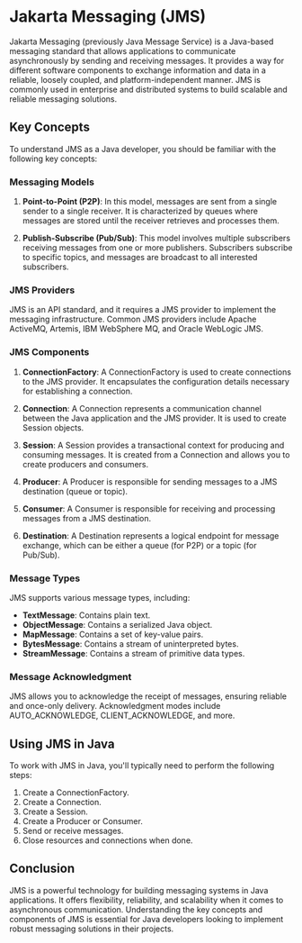 # Jakarta Messaging (JMS)

Jakarta Messaging (previously Java Message Service) is a Java-based messaging standard that allows applications to
communicate asynchronously by
sending and receiving messages. It provides a way for different software components to exchange information and data in
a reliable, loosely coupled, and platform-independent manner. JMS is commonly used in enterprise and distributed systems
to build scalable and reliable messaging solutions.

## Key Concepts

To understand JMS as a Java developer, you should be familiar with the following key concepts:

### Messaging Models

1. **Point-to-Point (P2P)**: In this model, messages are sent from a single sender to a single receiver. It is
   characterized by queues where messages are stored until the receiver retrieves and processes them.

2. **Publish-Subscribe (Pub/Sub)**: This model involves multiple subscribers receiving messages from one or more
   publishers. Subscribers subscribe to specific topics, and messages are broadcast to all interested subscribers.

### JMS Providers

JMS is an API standard, and it requires a JMS provider to implement the messaging infrastructure. Common JMS providers
include Apache ActiveMQ, Artemis, IBM WebSphere MQ, and Oracle WebLogic JMS.

### JMS Components

1. **ConnectionFactory**: A ConnectionFactory is used to create connections to the JMS provider. It encapsulates the
   configuration details necessary for establishing a connection.

2. **Connection**: A Connection represents a communication channel between the Java application and the JMS provider. It
   is used to create Session objects.

3. **Session**: A Session provides a transactional context for producing and consuming messages. It is created from a
   Connection and allows you to create producers and consumers.

4. **Producer**: A Producer is responsible for sending messages to a JMS destination (queue or topic).

5. **Consumer**: A Consumer is responsible for receiving and processing messages from a JMS destination.

6. **Destination**: A Destination represents a logical endpoint for message exchange, which can be either a queue (for
   P2P) or a topic (for Pub/Sub).

### Message Types

JMS supports various message types, including:

- **TextMessage**: Contains plain text.
- **ObjectMessage**: Contains a serialized Java object.
- **MapMessage**: Contains a set of key-value pairs.
- **BytesMessage**: Contains a stream of uninterpreted bytes.
- **StreamMessage**: Contains a stream of primitive data types.

### Message Acknowledgment

JMS allows you to acknowledge the receipt of messages, ensuring reliable and once-only delivery. Acknowledgment modes
include AUTO_ACKNOWLEDGE, CLIENT_ACKNOWLEDGE, and more.

## Using JMS in Java

To work with JMS in Java, you'll typically need to perform the following steps:

1. Create a ConnectionFactory.
2. Create a Connection.
3. Create a Session.
4. Create a Producer or Consumer.
5. Send or receive messages.
6. Close resources and connections when done.

## Conclusion

JMS is a powerful technology for building messaging systems in Java applications. It offers flexibility, reliability,
and scalability when it comes to asynchronous communication. Understanding the key concepts and components of JMS is
essential for Java developers looking to implement robust messaging solutions in their projects.
